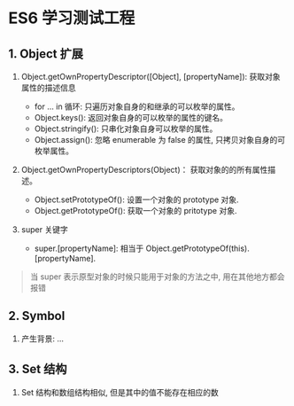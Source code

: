 # ES6 学习测试工程
## 1. Object 扩展
1. Object.getOwnPropertyDescriptor([Object], [propertyName]): 获取对象属性的描述信息
    - for ... in 循环: 只遍历对象自身的和继承的可以枚举的属性。
    - Object.keys(): 返回对象自身的可以枚举的属性的键名。
    - Object.stringify(): 只串化对象自身可以枚举的属性。
    - Object.assign(): 忽略 enumerable 为 false 的属性, 只拷贝对象自身的可枚举属性。

2. Object.getOwnPropertyDescriptors(Object)： 获取对象的的所有属性描述。
    - Object.setPrototypeOf(): 设置一个对象的 prototype 对象.
    - Object.getPrototypeOf(): 获取一个对象的 pritotype 对象.

3. super 关键字
    - super.[propertyName]: 相当于 Object.getPrototypeOf(this).[propertyName].

> 当 super 表示原型对象的时候只能用于对象的方法之中, 用在其他地方都会报错

## 2. Symbol
1. 产生背景: ...

## 3. Set 结构
1. Set 结构和数组结构相似, 但是其中的值不能存在相应的数